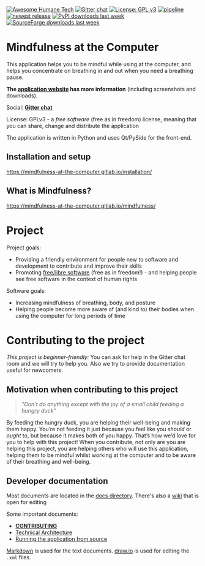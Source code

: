 [![Awesome Humane Tech](https://raw.githubusercontent.com/humanetech-community/awesome-humane-tech/main/humane-tech-badge.svg?sanitize=true)](https://github.com/humanetech-community/awesome-humane-tech)
[![Gitter chat](https://badges.gitter.im/gitterHQ/gitter.png)](https://gitter.im/mindfulness-at-the-computer/community)
[![License: GPL v3](https://img.shields.io/badge/License-GPLv3-blue.svg)](https://www.gnu.org/licenses/gpl-3.0)
[![pipeline](https://gitlab.com/mindfulness-at-the-computer/mindfulness-at-the-computer/badges/master/pipeline.svg)](https://gitlab.com/mindfulness-at-the-computer/mindfulness-at-the-computer/-/pipelines/latest)
[![newest release](https://img.shields.io/gitlab/v/release/mindfulness-at-the-computer/mindfulness-at-the-computer?include_prereleases)](https://gitlab.com/mindfulness-at-the-computer/mindfulness-at-the-computer/-/releases/)
[![PyPI downloads last week](https://img.shields.io/pypi/dw/mindfulness-at-the-computer)](https://pypistats.org/packages/mindfulness-at-the-computer)
[![SourceForge downloads last week](https://img.shields.io/sourceforge/dw/mindfulness-at-the-computer.svg)](https://sourceforge.net/projects/mindfulness-at-the-computer/files/stats/timeline)


# Mindfulness at the Computer

This application helps you to be mindful while using at the computer, and helps you concentrate on breathing in and out when you need a breathing pause.

**The [application website](https://mindfulness-at-the-computer.gitlab.io) has more information** (including screenshots and downloads).

Social: [**Gitter chat**](https://gitter.im/mindfulness-at-the-computer/community)

License: GPLv3 - a *free software* (free as in freedom) license, meaning that you can share, change and distribute the application

The application is written in Python and uses Qt/PySide for the front-end.

## Installation and setup

https://mindfulness-at-the-computer.gitlab.io/installation/


## What is Mindfulness?

https://mindfulness-at-the-computer.gitlab.io/mindfulness/


# Project

Project goals:
* Providing a friendly environment for people new to software and development to contribute and improve their skills
* Promoting [free/libre software](https://www.gnu.org/philosophy/free-sw.en.html) (free as in freedom!) - and helping people see free software in the context of human rights

Software goals:
* Increasing mindfulness of breathing, body, and posture
* Helping people become more aware of (and kind to) their bodies when using the computer for long periods of time


# Contributing to the project

*This project is beginner-friendly:* You can ask for help in the Gitter chat room and we will try to help you. Also we try to provide documentation useful for newcomers.


## Motivation when contributing to this project

> *"Don't do anything except with the joy of a small child feeding a hungry duck"*

By feeding the hungry duck, you are helping their well-being and making them happy. You’re not feeding it just because you feel like you *should* or *ought* to, but because it makes both of you happy. That’s how we’d love for you to help with this project! When you contribute, not only are you are helping this project, you are helping others who will use this application, helping them to be mindful whilst working at the computer and to be aware of their breathing and well-being. 

## Developer documentation

Most documents are located in the [docs directory](docs). There's also a [wiki](https://gitlab.com/mindfulness-at-the-computer/mindfulness-at-the-computer/wikis/home) that is open for editing

Some important documents:
* [**CONTRIBUTING**](CONTRIBUTING.md)
* [Technical Architecture](docs/tech-architecture.md)
* [Running the application from source](docs/howto/running-from-source.md)

[Markdown](https://about.gitlab.com/handbook/product/technical-writing/markdown-guide/) is used for the text documents. [draw.io](https://www.draw.io/) is used for editing the `.xml` files.
